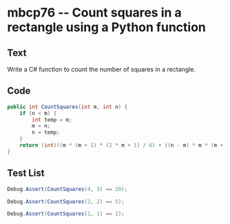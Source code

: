 # mbcp76 -- Count squares in a rectangle using a Python function

## Text

Write a C# function to count the number of squares in a rectangle.

## Code

```csharp
public int CountSquares(int m, int n) {
    if (n < m) {
        int temp = m;
        m = n;
        n = temp;
    }
    return (int)((m * (m + 1) * (2 * m + 1) / 6) + ((n - m) * m * (m + 1) / 2));
}
```

## Test List

```csharp
Debug.Assert(CountSquares(4, 3) == 20);
```

```csharp
Debug.Assert(CountSquares(2, 2) == 5);
```

```csharp
Debug.Assert(CountSquares(1, 1) == 1);
```
